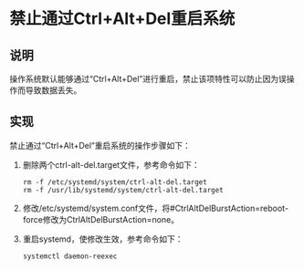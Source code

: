 # 禁止通过Ctrl+Alt+Del重启系统<a name="ZH-CN_TOPIC_0192977559"></a>

## 说明<a name="zh-cn_topic_0152100184_s1cfc95ad48354d7c99b199b3b2195eb0"></a>

操作系统默认能够通过“Ctrl+Alt+Del”进行重启，禁止该项特性可以防止因为误操作而导致数据丢失。

## 实现<a name="zh-cn_topic_0152100184_s5f42085a686a409c9100b25f21d2490d"></a>

禁止通过“Ctrl+Alt+Del”重启系统的操作步骤如下：

1.  删除两个ctrl-alt-del.target文件，参考命令如下：

    ```
    rm -f /etc/systemd/system/ctrl-alt-del.target
    rm -f /usr/lib/systemd/system/ctrl-alt-del.target
    ```

2.  修改/etc/systemd/system.conf文件，将\#CtrlAltDelBurstAction=reboot-force修改为CtrlAltDelBurstAction=none。
3.  重启systemd，使修改生效，参考命令如下：

    ```
    systemctl daemon-reexec
    ```

